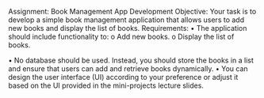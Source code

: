 
Assignment: Book Management App Development
Objective:
Your task is to develop a simple book management application that allows users to add new books and display the list of books.
Requirements:
•	The application should include functionality to:
o	Add new books.
o	Display the list of books.

•	No database should be used. Instead, you should store the books in a list and ensure that users can add and retrieve books dynamically.
•	You can design the user interface (UI) according to your preference or adjust it based on the UI provided in the mini-projects lecture slides.


